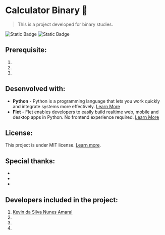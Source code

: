# Calculator Binary 🐍
> This is a project developed for binary studies.

![Static Badge](https://img.shields.io/badge/Python-Python?style=for-the-badge&logo=Python&logoColor=%233776AB&color=black&link=https%3A%2F%2Fwww.python.org%2F)
![Static Badge](https://img.shields.io/badge/Flet-Flet?style=for-the-badge&logo=flet&color=black&link=https%3A%2F%2Fflet.dev%2F)


## Prerequisite:
1.
2.
3.

## Desenvolved with:
* **Python** - Python is a programming language that lets you work quickly
and integrate systems more effectively. [Learn More](https://www.python.org/doc/)
* **Flet** - Flet enables developers to easily build realtime web, mobile and desktop apps in Python. No frontend experience required. [Learn More](https://flet.dev/docs/)

## License:
This project is under MIT license. [Learn more](LICENSE).

## Special thanks:
* 
* 
*

## Developers included in the project:
1. [Kevin da Silva Nunes Amaral](https://github.com/KevinOFL)
2. []()
3. []()
4. []()

